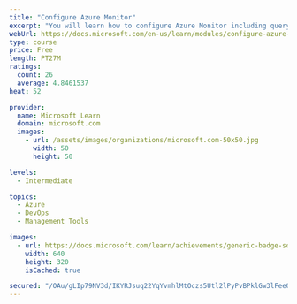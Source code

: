 ```yaml
---
title: "Configure Azure Monitor"
excerpt: "You will learn how to configure Azure Monitor including querying the activity log."
webUrl: https://docs.microsoft.com/en-us/learn/modules/configure-azure-monitor/
type: course
price: Free
length: PT27M
ratings:
  count: 26
  average: 4.8461537
heat: 52

provider:
  name: Microsoft Learn
  domain: microsoft.com
  images:
    - url: /assets/images/organizations/microsoft.com-50x50.jpg
      width: 50
      height: 50

levels:
  - Intermediate

topics:
  - Azure
  - DevOps
  - Management Tools

images:
  - url: https://docs.microsoft.com/learn/achievements/generic-badge-social.png
    width: 640
    height: 320
    isCached: true

secured: "/OAu/gLIp79NV3d/IKYRJsuq22YqYvmhlMtOczs5Utl2lPyPvBPklGw3lFeeO3ypygyWRc0qlDyeRwCVZjD7cY9Vxyy4s6+aG9mB6IzxEyExjgitURikwBA81y0kHnnSAsSDfUstVkasG/9kJH9Srk3PrQpSH4LBtQJXmusvIemVSvSnpKgWYBVMMYYxQY7qq5YfmoUhAa+bXkllcSlk/gIkTnAmIDmEu762GBt0qmBzS/TiiLRtvnezP9ludQIEfUHSN33BXtWXklxsphpIvG607X/fOhlUsVloVm0GQJAWbLVUm8syMsY7WzY6okAdmcMu4j+87ng8vr6GY6sJf3mo2jifj7DsT2ZgPs+7qXn0VB5JeBFycfB61npPB4FafdlWnjVcWOKc04WWoktAy59FCH7SBoQLX+pKGmvdJlw=;Lu7XyWQMUKIF3x9SI59Xvg=="
---
```


